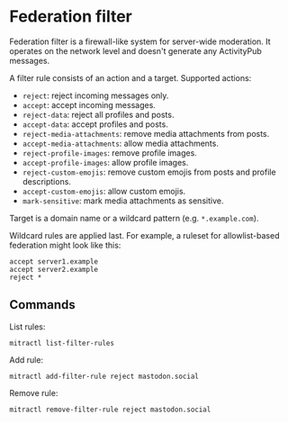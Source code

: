 # Federation filter

Federation filter is a firewall-like system for server-wide moderation. It operates on the network level and doesn't generate any ActivityPub messages.

A filter rule consists of an action and a target. Supported actions:

- `reject`: reject incoming messages only.
- `accept`: accept incoming messages.
- `reject-data`: reject all profiles and posts.
- `accept-data`: accept profiles and posts.
- `reject-media-attachments`: remove media attachments from posts.
- `accept-media-attachments`: allow media attachments.
- `reject-profile-images`: remove profile images.
- `accept-profile-images`: allow profile images.
- `reject-custom-emojis`: remove custom emojis from posts and profile descriptions.
- `accept-custom-emojis`: allow custom emojis.
- `mark-sensitive`: mark media attachments as sensitive.

Target is a domain name or a wildcard pattern (e.g. `*.example.com`).

Wildcard rules are applied last. For example, a ruleset for allowlist-based federation might look like this:

```
accept server1.example
accept server2.example
reject *
```

## Commands

List rules:

```shell
mitractl list-filter-rules
```

Add rule:

```shell
mitractl add-filter-rule reject mastodon.social
```

Remove rule:

```shell
mitractl remove-filter-rule reject mastodon.social
```
